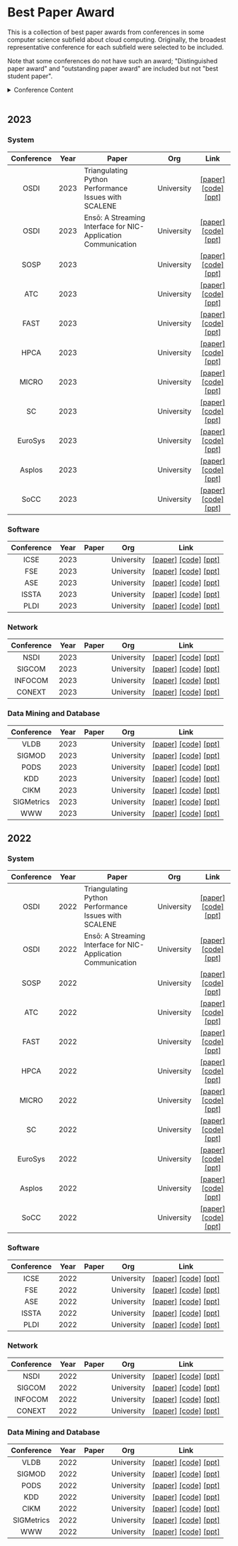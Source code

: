 # Best Paper Award

This is a collection of best paper awards from conferences in some computer science subfield about cloud computing. Originally, the broadest representative conference for each subfield were selected to be included.

Note that some conferences do not have such an award; "Distinguished paper award" and "outstanding paper award" are included but not "best student paper".


<details> <summary>Conference Content</summary>

- [Best Paper Award](#best-paper-award)
  - [2023](#2023)
    - [System](#system)
    - [Software](#software)
    - [Network](#network)
    - [Data Mining and Database](#data-mining-and-database)
  - [2022](#2022)
    - [System](#system-1)
    - [Software](#software-1)
    - [Network](#network-1)
    - [Data Mining and Database](#data-mining-and-database-1)
</details>

<br>  

## 2023

###  System

| Conference | Year  | Paper                                                         |    Org     |               Link               |
| :--------: | :---: | ------------------------------------------------------------- | :--------: | :------------------------------: |
|    OSDI    | 2023  | Triangulating Python Performance Issues with SCALENE          | University | [[paper]]() [[code]]() [[ppt]]() |
|    OSDI    | 2023  | Ensō: A Streaming Interface for NIC-Application Communication | University | [[paper]]() [[code]]() [[ppt]]() |
|    SOSP    | 2023  |                                                               | University | [[paper]]() [[code]]() [[ppt]]() |
|    ATC     | 2023  |                                                               | University | [[paper]]() [[code]]() [[ppt]]() |
|    FAST    | 2023  |                                                               | University | [[paper]]() [[code]]() [[ppt]]() |
|    HPCA    | 2023  |                                                               | University | [[paper]]() [[code]]() [[ppt]]() |
|   MICRO    | 2023  |                                                               | University | [[paper]]() [[code]]() [[ppt]]() |
|     SC     | 2023  |                                                               | University | [[paper]]() [[code]]() [[ppt]]() |
|  EuroSys   | 2023  |                                                               | University | [[paper]]() [[code]]() [[ppt]]() |
|   Asplos   | 2023  |                                                               | University | [[paper]]() [[code]]() [[ppt]]() |
|    SoCC    | 2023  |                                                               | University | [[paper]]() [[code]]() [[ppt]]() |


### Software

| Conference | Year  | Paper |    Org     |               Link               |
| :--------: | :---: | ----- | :--------: | :------------------------------: |
|    ICSE    | 2023  |       | University | [[paper]]() [[code]]() [[ppt]]() |
|    FSE     | 2023  |       | University | [[paper]]() [[code]]() [[ppt]]() |
|    ASE     | 2023  |       | University | [[paper]]() [[code]]() [[ppt]]() |
|   ISSTA    | 2023  |       | University | [[paper]]() [[code]]() [[ppt]]() |
|    PLDI    | 2023  |       | University | [[paper]]() [[code]]() [[ppt]]() |

### Network

| Conference | Year  | Paper |    Org     |               Link               |
| :--------: | :---: | ----- | :--------: | :------------------------------: |
|    NSDI    | 2023  |       | University | [[paper]]() [[code]]() [[ppt]]() |
|   SIGCOM   | 2023  |       | University | [[paper]]() [[code]]() [[ppt]]() |
|  INFOCOM   | 2023  |       | University | [[paper]]() [[code]]() [[ppt]]() |
|   CONEXT   | 2023  |       | University | [[paper]]() [[code]]() [[ppt]]() |

### Data Mining and Database

| Conference | Year  | Paper |    Org     |               Link               |
| :--------: | :---: | ----- | :--------: | :------------------------------: |
|    VLDB    | 2023  |       | University | [[paper]]() [[code]]() [[ppt]]() |
|   SIGMOD   | 2023  |       | University | [[paper]]() [[code]]() [[ppt]]() |
|    PODS    | 2023  |       | University | [[paper]]() [[code]]() [[ppt]]() |
|    KDD     | 2023  |       | University | [[paper]]() [[code]]() [[ppt]]() |
|    CIKM    | 2023  |       | University | [[paper]]() [[code]]() [[ppt]]() |
| SIGMetrics | 2023  |       | University | [[paper]]() [[code]]() [[ppt]]() |
|    WWW     | 2023  |       | University | [[paper]]() [[code]]() [[ppt]]() |


## 2022

###  System

| Conference | Year  | Paper                                                         |    Org     |               Link               |
| :--------: | :---: | ------------------------------------------------------------- | :--------: | :------------------------------: |
|    OSDI    | 2022  | Triangulating Python Performance Issues with SCALENE          | University | [[paper]]() [[code]]() [[ppt]]() |
|    OSDI    | 2022  | Ensō: A Streaming Interface for NIC-Application Communication | University | [[paper]]() [[code]]() [[ppt]]() |
|    SOSP    | 2022  |                                                               | University | [[paper]]() [[code]]() [[ppt]]() |
|    ATC     | 2022  |                                                               | University | [[paper]]() [[code]]() [[ppt]]() |
|    FAST    | 2022  |                                                               | University | [[paper]]() [[code]]() [[ppt]]() |
|    HPCA    | 2022  |                                                               | University | [[paper]]() [[code]]() [[ppt]]() |
|   MICRO    | 2022  |                                                               | University | [[paper]]() [[code]]() [[ppt]]() |
|     SC     | 2022  |                                                               | University | [[paper]]() [[code]]() [[ppt]]() |
|  EuroSys   | 2022  |                                                               | University | [[paper]]() [[code]]() [[ppt]]() |
|   Asplos   | 2022  |                                                               | University | [[paper]]() [[code]]() [[ppt]]() |
|    SoCC    | 2022  |                                                               | University | [[paper]]() [[code]]() [[ppt]]() |


### Software

| Conference | Year  | Paper |    Org     |               Link               |
| :--------: | :---: | ----- | :--------: | :------------------------------: |
|    ICSE    | 2022  |       | University | [[paper]]() [[code]]() [[ppt]]() |
|    FSE     | 2022  |       | University | [[paper]]() [[code]]() [[ppt]]() |
|    ASE     | 2022  |       | University | [[paper]]() [[code]]() [[ppt]]() |
|   ISSTA    | 2022  |       | University | [[paper]]() [[code]]() [[ppt]]() |
|    PLDI    | 2022  |       | University | [[paper]]() [[code]]() [[ppt]]() |

### Network

| Conference | Year  | Paper |    Org     |               Link               |
| :--------: | :---: | ----- | :--------: | :------------------------------: |
|    NSDI    | 2022  |       | University | [[paper]]() [[code]]() [[ppt]]() |
|   SIGCOM   | 2022  |       | University | [[paper]]() [[code]]() [[ppt]]() |
|  INFOCOM   | 2022  |       | University | [[paper]]() [[code]]() [[ppt]]() |
|   CONEXT   | 2022  |       | University | [[paper]]() [[code]]() [[ppt]]() |

### Data Mining and Database

| Conference | Year  | Paper |    Org     |               Link               |
| :--------: | :---: | ----- | :--------: | :------------------------------: |
|    VLDB    | 2022  |       | University | [[paper]]() [[code]]() [[ppt]]() |
|   SIGMOD   | 2022  |       | University | [[paper]]() [[code]]() [[ppt]]() |
|    PODS    | 2022  |       | University | [[paper]]() [[code]]() [[ppt]]() |
|    KDD     | 2022  |       | University | [[paper]]() [[code]]() [[ppt]]() |
|    CIKM    | 2022  |       | University | [[paper]]() [[code]]() [[ppt]]() |
| SIGMetrics | 2022  |       | University | [[paper]]() [[code]]() [[ppt]]() |
|    WWW     | 2022  |       | University | [[paper]]() [[code]]() [[ppt]]() |